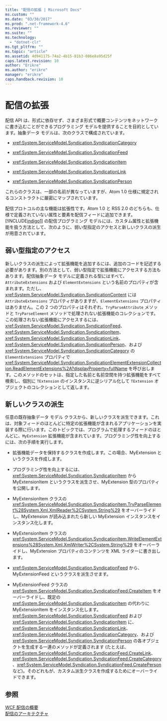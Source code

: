 ```yaml
---
title: "配信の拡張 | Microsoft Docs"
ms.custom: ""
ms.date: "03/30/2017"
ms.prod: ".net-framework-4.6"
ms.reviewer: ""
ms.suite: ""
ms.technology: 
  - "dotnet-clr"
ms.tgt_pltfrm: ""
ms.topic: "article"
ms.assetid: 4d941175-74a2-4b15-81b3-086e8a95d25f
caps.latest.revision: 10
author: "Erikre"
ms.author: "erikre"
manager: "erikre"
caps.handback.revision: 10
---
```

# 配信の拡張
配信 API は、形式に依存せず、さまざま形式で概要コンテンツをネットワークに書き込むことができるプログラミング モデルを提供することを目的としています。抽象データ モデルは、次のクラスで構成されています。  
  
-   <xref:System.ServiceModel.Syndication.SyndicationCategory>  
  
-   <xref:System.ServiceModel.Syndication.SyndicationFeed>  
  
-   <xref:System.ServiceModel.Syndication.SyndicationItem>  
  
-   <xref:System.ServiceModel.Syndication.SyndicationLink>  
  
-   <xref:System.ServiceModel.Syndication.SyndicationPerson>  
  
 これらのクラスは、一部の名前が異なっていますが、Atom 1.0 仕様に規定されるコンストラクトに厳密にマップされています。  
  
 配信プロトコルの主な機能は拡張性です。Atom 1.0 と RSS 2.0 のどちらも、仕様で定義されていない属性と要素を配信フィードに追加できます。[!INCLUDE[indigo1](../../../../includes/indigo1-md.md)] の配信プログラミング モデルには、カスタム属性と拡張機能を扱う方法として、次のように、弱い型指定のアクセスと新しいクラスの派生が用意されています。  
  
## 弱い型指定のアクセス  
 新しいクラスの派生によって拡張機能を追加するには、追加のコードを記述する必要があります。別の方法として、弱い型指定で拡張機能にアクセスする方法もあります。配信抽象データ モデルに定義される型にはすべて、`AttributeExtensions` および `ElementExtensions` という名前のプロパティが含まれます。ただし、<xref:System.ServiceModel.Syndication.SyndicationContent> には `AttributeExtensions` プロパティがありますが、`ElementExtensions` プロパティはありません。この 2 つのプロパティはそれぞれ、`TryParseAttribute` メソッドと `TryParseElement` メソッドで処理されない拡張機能のコレクションです。この処理されない拡張機能にアクセスするには、<xref:System.ServiceModel.Syndication.SyndicationFeed>、<xref:System.ServiceModel.Syndication.SyndicationItem>、<xref:System.ServiceModel.Syndication.SyndicationLink>、<xref:System.ServiceModel.Syndication.SyndicationPerson>、および <xref:System.ServiceModel.Syndication.SyndicationCategory> の `ElementExtensions` プロパティで <xref:System.ServiceModel.Syndication.SyndicationElementExtensionCollection.ReadElementExtensions%2A?displayProperty=fullName> を呼び出します。このメソッドのセットは、指定した名前と名前空間を持つ拡張機能をすべて検索し、個別に `TExtension` のインスタンスに逆シリアル化して `TExtension` オブジェクトのコレクションとして返します。  
  
## 新しいクラスの派生  
 任意の既存抽象データ モデル クラスから、新しいクラスを派生できます。これは、対象フィードのほとんどに特定の拡張機能が含まれるアプリケーションを実装する際に行います。このトピックでは、プログラムで処理するフィードのほとんどに、`MyExtension` 拡張機能が含まれています。プログラミング性を向上するには、次の手順を実行します。  
  
-   拡張機能データを保持するクラスを作成します。この場合、MyExtension というクラスを作成します。  
  
-   プログラミング性を向上するには、<xref:System.ServiceModel.Syndication.SyndicationItem> から MyExtensionItem というクラスを派生させ、MyExtension 型のプロパティを公開します。  
  
-   MyExtensionItem クラスの <xref:System.ServiceModel.Syndication.SyndicationItem.TryParseElement%28System.Xml.XmlReader%2CSystem.String%29> をオーバーライドし、MyExtension が読み込まれたら新しい MyExtension インスタンスをインスタンス化します。  
  
-   MyExtensionItem クラスの <xref:System.ServiceModel.Syndication.SyndicationItem.WriteElementExtensions%28System.Xml.XmlWriter%2CSystem.String%29> をオーバーライドし、MyExtension プロパティのコンテンツを XML ライターに書き出します。  
  
-   <xref:System.ServiceModel.Syndication.SyndicationFeed> から、MyExtensionFeed というクラスを派生させます。  
  
-   MyExtensionFeed クラスの <xref:System.ServiceModel.Syndication.SyndicationFeed.CreateItem> をオーバーライドし、既定の <xref:System.ServiceModel.Syndication.SyndicationItem> の代わりに MyExtensionItem をインスタンス化します。<xref:System.ServiceModel.Syndication.SyndicationFeed> および <xref:System.ServiceModel.Syndication.SyndicationItem> に、<xref:System.ServiceModel.Syndication.SyndicationLink>、<xref:System.ServiceModel.Syndication.SyndicationCategory>、および <xref:System.ServiceModel.Syndication.SyndicationPerson> の各オブジェクトを生成する一連のメソッドが定義されます \(たとえば、<xref:System.ServiceModel.Syndication.SyndicationFeed.CreateLink>、<xref:System.ServiceModel.Syndication.SyndicationFeed.CreateCategory>、<xref:System.ServiceModel.Syndication.SyndicationFeed.CreatePerson> など\)。そのどれもが、カスタム派生クラスを作成するためにオーバーライドできます。  
  
## 参照  
 [WCF 配信の概要](../../../../docs/framework/wcf/feature-details/wcf-syndication-overview.md)   
 [配信のアーキテクチャ](../../../../docs/framework/wcf/feature-details/architecture-of-syndication.md)